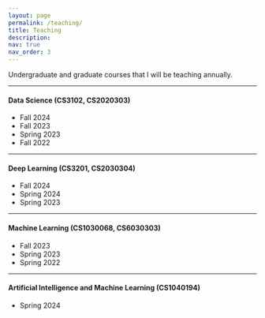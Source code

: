 ```yaml
---
layout: page
permalink: /teaching/
title: Teaching
description:
nav: true
nav_order: 3
---
```


Undergraduate and graduate courses that I will be teaching annually.

***

#### Data Science (CS3102, CS2020303)
- Fall 2024
- Fall 2023
- Spring 2023
- Fall 2022

***

#### Deep Learning (CS3201, CS2030304)
- Fall 2024
- Spring 2024
- Spring 2023

***

#### Machine Learning (CS1030068, CS6030303)
- Fall 2023
- Spring 2023
- Spring 2022

***

#### Artificial Intelligence and Machine Learning (CS1040194)
- Spring 2024
